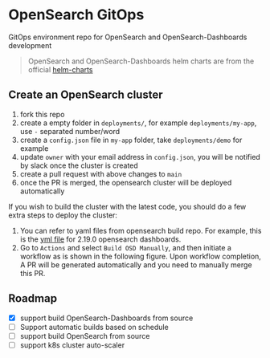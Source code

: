 # OpenSearch GitOps

GitOps environment repo for OpenSearch and OpenSearch-Dashboards development

> OpenSearch and OpenSearch-Dashboards helm charts are from the official [helm-charts](https://github.com/opensearch-project/helm-charts)

## Create an OpenSearch cluster

1. fork this repo
2. create a empty folder in `deployments/`, for example `deployments/my-app`, use `-` separated number/word
3. create a `config.json` file in `my-app` folder, take `deployments/demo` for example
4. update `owner` with your email address in `config.json`, you will be notified by slack once the cluster is created
5. create a pull request with above changes to `main`
6. once the PR is merged, the opensearch cluster will be deployed automatically

If you wish to build the cluster with the latest code, you should do a few extra steps to deploy the cluster:
1. You can refer to yaml files from opensearch build repo. For example, this is the [yml file](https://github.com/opensearch-project/opensearch-build/blob/main/manifests/2.19.0/opensearch-dashboards-2.19.0.yml) for 2.19.0 opensearch dashboards.
2. Go to `Actions` and select `Build OSD Manually`, and then initiate a workflow as is shown in the following figure. Upon workflow completion, A PR will be generated automatically and you need to manually merge this PR.

## Roadmap
- [x] support build OpenSearch-Dashboards from source
- [ ] Support automatic builds based on schedule
- [ ] support build OpenSearch from source
- [ ] support k8s cluster auto-scaler
